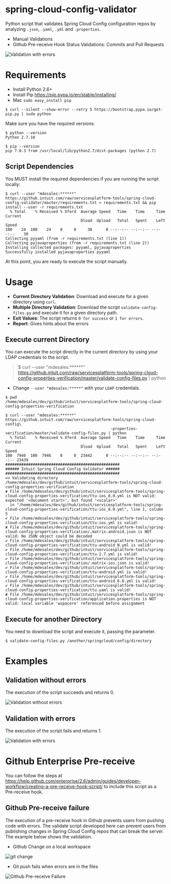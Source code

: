 # spring-cloud-config-validator

Python script that validates Spring Cloud Config configuration repos by analyzing `.json`, `.yaml`, `.yml` and `.properties`.

* Manual Validations
* Github Pre-receive Hook Status Validations: Commits and Pull Requests  

![Validation with errors](https://jira.intuit.com/secure/attachment/643347/643347_execute-from-curl.png)

# Requirements

* Install Python 2.6+
* Install Pip https://pip.pypa.io/en/stable/installing/
 * Mac `sudo easy_install pip` 

```
$ curl --silent --show-error --retry 5 https://bootstrap.pypa.io/get-pip.py | sudo python
```

Make sure you have the required versions:

```
$ python --version
Python 2.7.10

$ pip --version
pip 7.0.3 from /usr/local/lib/python2.7/dist-packages (python 2.7)
```

## Script Dependencies

You MUST install the required dependencies if you are running the script locally:

```
$ curl --user "mdesales:******" https://github.intuit.com/raw/servicesplatform-tools/spring-cloud-config-validator/master/requirements.txt > requirements.txt && pip install --user -r requirements.txt
  % Total    % Received % Xferd  Average Speed   Time    Time     Time  Current
                                 Dload  Upload   Total   Spent    Left  Speed
100    24  100    24    0     0     30      0 --:--:-- --:--:-- --:--:--    30
Collecting pyyaml (from -r requirements.txt (line 1))
Collecting pyjavaproperties (from -r requirements.txt (line 2))
Installing collected packages: pyyaml, pyjavaproperties
Successfully installed pyjavaproperties pyyaml
```

At this point, you are ready to execute the script manually.

# Usage

* **Current Directory Validation**: Download and execute for a given directory using `curl`.
* **Multiple Directory Validation**: Download the script `validate-config-files.py` and execute it for a given directory path.
* **Exit Values**: The script returns `0 for success` or `1 for errors`.
* **Report**: Gives hints about the errors

## Execute current Directory

You can execute the script directly in the current directory by using your LDAP credentials to the script.

> $ curl --user "mdesales:******" https://github.intuit.com/raw/servicesplatform-tools/spring-cloud-config-properties-verification/master/validate-config-files.py | python

* Change `--user "mdesales:*****"` with your `LDAP` credentials. 

```
$ pwd
/home/mdesales/dev/github/intuit/servicesplatform-tools/spring-cloud-config-properties-verification

$ curl --user "mdesales:******" https://github.intuit.com/raw/servicesplatform-tools/spring-cloud-config\
                                              -properties-verification/master/validate-config-files.py | python
  % Total    % Received % Xferd  Average Speed   Time    Time     Time  Current
                                 Dload  Upload   Total   Spent    Left  Speed
100  7946  100  7946    0     0  23442      0 --:--:-- --:--:-- --:--:-- 23439
##################################################
###### Intuit Spring Cloud Config Validator ######
##################################################
=> Validating directory /home/mdesales/dev/github/intuit/servicesplatform-tools/spring-cloud-config-properties-verification
✘ File /home/mdesales/dev/github/intuit/servicesplatform-tools/spring-cloud-config-properties-verification/ttu-ios_8.0.yml is NOT valid: expected '<document start>', but found '<scalar>'
  in "/home/mdesales/dev/github/intuit/servicesplatform-tools/spring-cloud-config-properties-verification/ttu-ios_8.0.yml", line 1, column 5
✔ File /home/mdesales/dev/github/intuit/servicesplatform-tools/spring-cloud-config-properties-verification/ttu-ios.yml is valid!
✘ File /home/mdesales/dev/github/intuit/servicesplatform-tools/spring-cloud-config-properties-verification/.matrix-android.json is NOT valid: No JSON object could be decoded
✔ File /home/mdesales/dev/github/intuit/servicesplatform-tools/spring-cloud-config-properties-verification/ttu-android_N.yml is valid!
✔ File /home/mdesales/dev/github/intuit/servicesplatform-tools/spring-cloud-config-properties-verification/ttu-2.7.yml is valid!
✔ File /home/mdesales/dev/github/intuit/servicesplatform-tools/spring-cloud-config-properties-verification/.matrix-ios.json is valid!
✔ File /home/mdesales/dev/github/intuit/servicesplatform-tools/spring-cloud-config-properties-verification/ttu-android.yml is valid!
✔ File /home/mdesales/dev/github/intuit/servicesplatform-tools/spring-cloud-config-properties-verification/ttu-android_6.0.yml is valid!
✔ File /home/mdesales/dev/github/intuit/servicesplatform-tools/spring-cloud-config-properties-verification/ttu.yaml is valid!
✘ File /home/mdesales/dev/github/intuit/servicesplatform-tools/spring-cloud-config-properties-verification/application.properties is NOT valid: local variable 'wspacere' referenced before assignment
```

## Execute for another Directory

You need to download the script and execute it, passing the parameter.

```
$ validate-config-files.py /another/springcloud/config/directory
```

# Examples

## Validation without errors

The execution of the script succeeds and returns 0.

![Validation without errors](https://jira.intuit.com/secure/attachment/639030/validation-no-errors.png)

## Validation with errors

The execution of the script fails and returns 1.

![Validation with errors](https://jira.intuit.com/secure/attachment/639031/validation-with-errors.png)

# Github Enterprise Pre-receive

You can follow the steps at https://help.github.com/enterprise/2.6/admin/guides/developer-workflow/creating-a-pre-receive-hook-script/ to include this script as a Pre-receive hook.

## Github Pre-receive failure

The execution of a pre-receive hook in Github prevents users from pushing code with errors. The validate script developed here can prevent users from publishing changes in Spring Cloud Config repos that can break the server. The example below shows the validation. 

* Github Change on a local workspace

![git change](https://jira.intuit.com/secure/attachment/643248/git-show-commit.png)

* Git push fails when errors are in the files

![Github Pre-receive Failure](https://jira.intuit.com/secure/attachment/643249/pre-receive-hook-docker.png)
